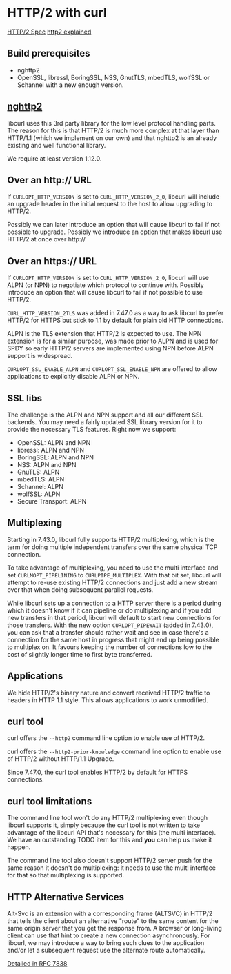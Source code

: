 HTTP/2 with curl
================

[HTTP/2 Spec](https://www.rfc-editor.org/rfc/rfc7540.txt)
[http2 explained](https://daniel.haxx.se/http2/)

Build prerequisites
-------------------

- nghttp2
- OpenSSL, libressl, BoringSSL, NSS, GnutTLS, mbedTLS, wolfSSL or Schannel with a new enough version.

[nghttp2](https://nghttp2.org/)
-------------------------------

libcurl uses this 3rd party library for the low level protocol handling parts. The reason for this is that HTTP/2 is
much more complex at that layer than HTTP/1.1 (which we implement on our own) and that nghttp2 is an already existing
and well functional library.

We require at least version 1.12.0.

Over an http:// URL
-------------------

If `CURLOPT_HTTP_VERSION` is set to `CURL_HTTP_VERSION_2_0`, libcurl will include an upgrade header in the initial
request to the host to allow upgrading to HTTP/2.

Possibly we can later introduce an option that will cause libcurl to fail if not possible to upgrade. Possibly we
introduce an option that makes libcurl use HTTP/2 at once over http://

Over an https:// URL
--------------------

If `CURLOPT_HTTP_VERSION` is set to `CURL_HTTP_VERSION_2_0`, libcurl will use ALPN (or NPN) to negotiate which protocol
to continue with. Possibly introduce an option that will cause libcurl to fail if not possible to use HTTP/2.

`CURL_HTTP_VERSION_2TLS` was added in 7.47.0 as a way to ask libcurl to prefer HTTP/2 for HTTPS but stick to 1.1 by
default for plain old HTTP connections.

ALPN is the TLS extension that HTTP/2 is expected to use. The NPN extension is for a similar purpose, was made prior to
ALPN and is used for SPDY so early HTTP/2 servers are implemented using NPN before ALPN support is widespread.

`CURLOPT_SSL_ENABLE_ALPN` and `CURLOPT_SSL_ENABLE_NPN` are offered to allow applications to explicitly disable ALPN or
NPN.

SSL libs
--------

The challenge is the ALPN and NPN support and all our different SSL backends. You may need a fairly updated SSL library
version for it to provide the necessary TLS features. Right now we support:

- OpenSSL:          ALPN and NPN
- libressl:         ALPN and NPN
- BoringSSL:        ALPN and NPN
- NSS:              ALPN and NPN
- GnuTLS:           ALPN
- mbedTLS:          ALPN
- Schannel:         ALPN
- wolfSSL:          ALPN
- Secure Transport: ALPN

Multiplexing
------------

Starting in 7.43.0, libcurl fully supports HTTP/2 multiplexing, which is the term for doing multiple independent
transfers over the same physical TCP connection.

To take advantage of multiplexing, you need to use the multi interface and set
`CURLMOPT_PIPELINING` to `CURLPIPE_MULTIPLEX`. With that bit set, libcurl will attempt to re-use existing HTTP/2
connections and just add a new stream over that when doing subsequent parallel requests.

While libcurl sets up a connection to a HTTP server there is a period during which it doesn't know if it can pipeline or
do multiplexing and if you add new transfers in that period, libcurl will default to start new connections for those
transfers. With the new option `CURLOPT_PIPEWAIT` (added in 7.43.0), you can ask that a transfer should rather wait and
see in case there's a connection for the same host in progress that might end up being possible to multiplex on. It
favours keeping the number of connections low to the cost of slightly longer time to first byte transferred.

Applications
------------

We hide HTTP/2's binary nature and convert received HTTP/2 traffic to headers in HTTP 1.1 style. This allows
applications to work unmodified.

curl tool
---------

curl offers the `--http2` command line option to enable use of HTTP/2.

curl offers the `--http2-prior-knowledge` command line option to enable use of HTTP/2 without HTTP/1.1 Upgrade.

Since 7.47.0, the curl tool enables HTTP/2 by default for HTTPS connections.

curl tool limitations
---------------------

The command line tool won't do any HTTP/2 multiplexing even though libcurl supports it, simply because the curl tool is
not written to take advantage of the libcurl API that's necessary for this (the multi interface). We have an outstanding
TODO item for this and **you** can help us make it happen.

The command line tool also doesn't support HTTP/2 server push for the same reason it doesn't do multiplexing: it needs
to use the multi interface for that so that multiplexing is supported.

HTTP Alternative Services
-------------------------

Alt-Svc is an extension with a corresponding frame (ALTSVC) in HTTP/2 that tells the client about an alternative "route"
to the same content for the same origin server that you get the response from. A browser or long-living client can use
that hint to create a new connection asynchronously. For libcurl, we may introduce a way to bring such clues to the
application and/or let a subsequent request use the alternate route automatically.

[Detailed in RFC 7838](https://tools.ietf.org/html/rfc7838)
